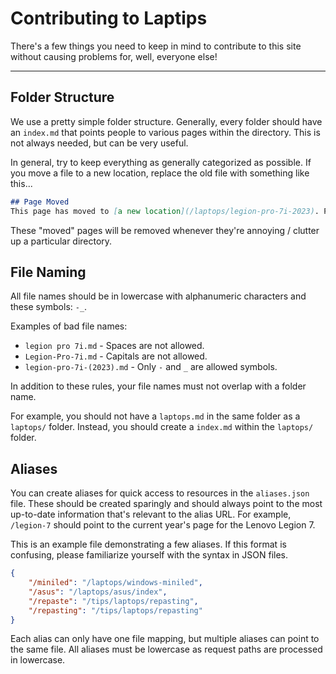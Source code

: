 # Contributing to Laptips
There's a few things you need to keep in mind to contribute to this site without causing problems for, well, everyone else!

---

## Folder Structure
We use a pretty simple folder structure. Generally, every folder should have an `index.md` that points people to various pages within the directory.
This is not always needed, but can be very useful.

In general, try to keep everything as generally categorized as possible. If you move a file to a new location, replace the old file with something like this...
```md
## Page Moved
This page has moved to [a new location](/laptops/legion-pro-7i-2023). Please update all references to this page ASAP.
```

These "moved" pages will be removed whenever they're annoying / clutter up a particular directory.

## File Naming
All file names should be in lowercase with alphanumeric characters and these symbols: `-_`. 

Examples of bad file names:
- `legion pro 7i.md` - Spaces are not allowed.
- `Legion-Pro-7i.md` - Capitals are not allowed.
- `legion-pro-7i-(2023).md` - Only `-` and `_` are allowed symbols.

In addition to these rules, your file names must not overlap with a folder name. 

For example, you should not have a `laptops.md` in the same folder as a `laptops/` folder. Instead, you should create a `index.md` within the `laptops/` folder.

## Aliases
You can create aliases for quick access to resources in the `aliases.json` file. These should be created sparingly and should always point to the most up-to-date information that's relevant to the alias URL. For example, `/legion-7` should point to the current year's page for the Lenovo Legion 7.

This is an example file demonstrating a few aliases. If this format is confusing, please familiarize yourself with the syntax in JSON files.
```json
{
    "/miniled": "/laptops/windows-miniled",
    "/asus": "/laptops/asus/index",
    "/repaste": "/tips/laptops/repasting",
    "/repasting": "/tips/laptops/repasting"
}
```

Each alias can only have one file mapping, but multiple aliases can point to the same file. All aliases must be lowercase as request paths are processed in lowercase.
